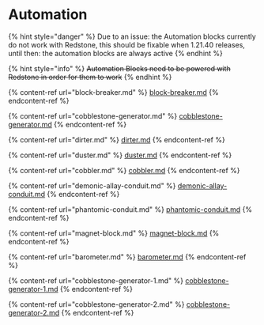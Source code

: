 # Automation



{% hint style="danger" %}
Due to an issue: the Automation blocks currently do not work with Redstone, this should be fixable when 1.21.40 releases, until then: the automation blocks are always active &#x20;
{% endhint %}

{% hint style="info" %}
~~Automation Blocks need to be powered with Redstone in order for them to work~~
{% endhint %}

{% content-ref url="block-breaker.md" %}
[block-breaker.md](block-breaker.md)
{% endcontent-ref %}

{% content-ref url="cobblestone-generator.md" %}
[cobblestone-generator.md](cobblestone-generator.md)
{% endcontent-ref %}

{% content-ref url="dirter.md" %}
[dirter.md](dirter.md)
{% endcontent-ref %}

{% content-ref url="duster.md" %}
[duster.md](duster.md)
{% endcontent-ref %}

{% content-ref url="cobbler.md" %}
[cobbler.md](cobbler.md)
{% endcontent-ref %}

{% content-ref url="demonic-allay-conduit.md" %}
[demonic-allay-conduit.md](demonic-allay-conduit.md)
{% endcontent-ref %}

{% content-ref url="phantomic-conduit.md" %}
[phantomic-conduit.md](phantomic-conduit.md)
{% endcontent-ref %}

{% content-ref url="magnet-block.md" %}
[magnet-block.md](magnet-block.md)
{% endcontent-ref %}

{% content-ref url="barometer.md" %}
[barometer.md](barometer.md)
{% endcontent-ref %}

{% content-ref url="cobblestone-generator-1.md" %}
[cobblestone-generator-1.md](cobblestone-generator-1.md)
{% endcontent-ref %}

{% content-ref url="cobblestone-generator-2.md" %}
[cobblestone-generator-2.md](cobblestone-generator-2.md)
{% endcontent-ref %}
